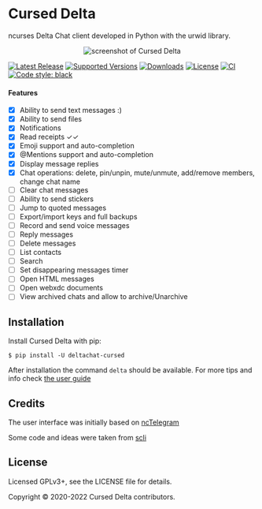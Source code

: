 # Cursed Delta

ncurses Delta Chat client developed in Python with the urwid library.

<p align="center">
  <img src="https://github.com/adbenitez/deltachat-cursed/blob/master/screenshots/e1.png" alt="screenshot of Cursed Delta"/>
</p>

[![Latest Release](https://img.shields.io/pypi/v/deltachat-cursed.svg)](https://pypi.org/project/deltachat-cursed)
[![Supported Versions](https://img.shields.io/pypi/pyversions/deltachat-cursed.svg)](https://pypi.org/project/deltachat-cursed)
[![Downloads](https://pepy.tech/badge/deltachat-cursed)](https://pepy.tech/project/deltachat-cursed)
[![License](https://img.shields.io/pypi/l/deltachat-cursed.svg)](https://pypi.org/project/deltachat-cursed)
[![CI](https://github.com/adbenitez/deltachat-cursed/actions/workflows/python-ci.yml/badge.svg)](https://github.com/adbenitez/deltachat-cursed/actions/workflows/python-ci.yml)
[![Code style: black](https://img.shields.io/badge/code%20style-black-000000.svg)](https://github.com/psf/black)

#### Features

- [X] Ability to send text messages :)
- [X] Ability to send files
- [X] Notifications
- [X] Read receipts ✓✓
- [X] Emoji support and auto-completion
- [X] @Mentions support and auto-completion
- [X] Display message replies
- [X] Chat operations: delete, pin/unpin, mute/unmute, add/remove members, change chat name
- [ ] Clear chat messages
- [ ] Ability to send stickers
- [ ] Jump to quoted messages
- [ ] Export/import keys and full backups
- [ ] Record and send voice messages
- [ ] Reply messages
- [ ] Delete messages
- [ ] List contacts
- [ ] Search
- [ ] Set disappearing messages timer
- [ ] Open HTML messages
- [ ] Open webxdc documents
- [ ] View archived chats and allow to archive/Unarchive

## Installation

Install Cursed Delta with pip:

```
$ pip install -U deltachat-cursed
```

After installation the command `delta` should be available.
For more tips and info check [the user guide](https://github.com/adbenitez/deltachat-cursed/docs/user-guide.md)


## Credits

The user interface was initially based on [ncTelegram](https://github.com/Nanoseb/ncTelegram)

Some code and ideas were taken from [scli](https://github.com/isamert/scli/)

## License

Licensed GPLv3+, see the LICENSE file for details.

Copyright © 2020-2022 Cursed Delta contributors.
